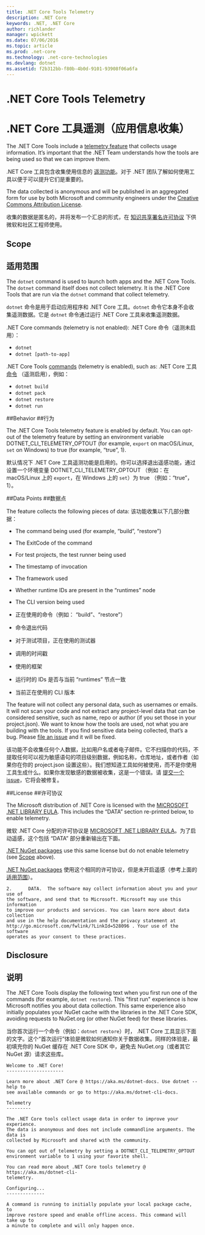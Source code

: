 ```yaml
---
title: .NET Core Tools Telemetry
description: .NET Core
keywords: .NET, .NET Core
author: richlander
manager: wpickett
ms.date: 07/06/2016
ms.topic: article
ms.prod: .net-core
ms.technology: .net-core-technologies
ms.devlang: dotnet
ms.assetid: f2b312bb-f80b-4b0d-9101-93908f06a6fa
---
```


# .NET Core Tools Telemetry
# .NET Core 工具遥测（应用信息收集）

The .NET Core Tools include a [telemetry feature](https://github.com/dotnet/cli/pull/2145) that collects usage information. It’s important that the .NET Team understands how the tools are being used so that we can improve them.

.NET Core 工具包含收集使用信息的 [遥测功能](https://github.com/dotnet/cli/pull/2145)。对于 .NET 团队了解如何使用工具以便于可以提升它们是重要的。

The data collected is anonymous and will be published in an aggregated form for use by both Microsoft and community engineers under the [Creative Commons Attribution License](https://creativecommons.org/licenses/by/4.0/).

收集的数据是匿名的，并将发布一个汇总的形式，在 [知识共享署名许可协议](https://creativecommons.org/licenses/by/4.0/) 下供微软和社区工程师使用。

## Scope
## 适用范围

The `dotnet` command is used to launch both apps and the .NET Core Tools. The `dotnet` command itself does not collect telemetry. It is the .NET Core Tools that are run via the `dotnet` command that collect telemetry.

`dotnet` 命令是用于启动应用程序和 .NET Core 工具。`dotnet` 命令它本身不会收集遥测数据。它是 `dotnet` 命令通过运行 .NET Core 工具来收集遥测数据。

.NET Core commands (telemetry is not enabled):
.NET Core 命令（遥测未启用）：

- `dotnet`
- `dotnet [path-to-app]`

.NET Core Tools [commands](index.md) (telemetry is enabled), such as:
.NET Core 工具 [命令](index.md) （遥测启用），例如：

- `dotnet build`
- `dotnet pack`
- `dotnet restore`
- `dotnet run`

##Behavior
##行为

The .NET Core Tools telemetry feature is enabled by default. You can opt-out of the telemetry feature by setting an environment variable DOTNET_CLI_TELEMETRY_OPTOUT (for example, `export` on macOS/Linux, `set` on Windows) to true (for example, “true”, 1).

默认情况下 .NET Core 工具遥测功能是启用的。你可以选择退出遥感功能，通过设置一个环境变量 DOTNET_CLI_TELEMETRY_OPTOUT （例如：在 macOS/Linux 上的 `export`，在 Windows 上的 `set`）为 true （例如：“true”，1）。

##Data Points
##数据点

The feature collects the following pieces of data:
该功能收集以下几部分数据：

- The command being used (for example, “build”, “restore”)
- The ExitCode of the command
- For test projects, the test runner being used
- The timestamp of invocation
- The framework used
- Whether runtime IDs are present in the “runtimes” node
- The CLI version being used

- 正在使用的命令（例如： “build”、“restore”）
- 命令退出代码
- 对于测试项目，正在使用的测试器
- 调用的时间戳
- 使用的框架
- 运行时的 IDs 是否与当前 “runtimes” 节点一致
- 当前正在使用的 CLI 版本

The feature will not collect any personal data, such as usernames or emails. It will not scan your code and not extract any project-level data that can be considered sensitive, such as name, repo or author (if you set those in your project.json). We want to know how the tools are used, not what you are building with the tools. If you find sensitive data being collected, that’s a bug. Please [file an issue](https://github.com/dotnet/cli/issues) and it will be fixed.

该功能不会收集任何个人数据，比如用户名或者电子邮件。它不扫描你的代码，不提取任何可以视为敏感语句的项目级别数据，例如名称，仓库地址，或者作者（如果你在你的 project.json 设置这些）。我们想知道工具如何被使用，而不是你使用工具生成什么。如果你发现敏感的数据被收集，这是一个错误。请 [提交一个 issue](https://github.com/dotnet/cli/issues)，它将会被修复。

##License
##许可协议

The Microsoft distribution of .NET Core is licensed with the [MICROSOFT .NET LIBRARY EULA](https://aka.ms/dotnet-core-eula). This includes the “DATA” section re-printed below, to enable telemetry.

微软 .NET Core 分配的许可协议是 [MICROSOFT .NET LIBRARY EULA](https://aka.ms/dotnet-core-eula)。为了启动遥感，这个包括 “DATA” 部分重新输出在下面。

[.NET NuGet packages](https://www.nuget.org/profiles/dotnetframework) use this same license but do not enable telemetry (see [Scope](#scope) above).

[.NET NuGet packages](https://www.nuget.org/profiles/dotnetframework) 使用这个相同的许可协议，但是未开启遥感（参考上面的 [适用范围](#scope)）。

```text
2.      DATA.  The software may collect information about you and your use of
the software, and send that to Microsoft. Microsoft may use this information
to improve our products and services. You can learn more about data collection
and use in the help documentation and the privacy statement at
http://go.microsoft.com/fwlink/?LinkId=528096 . Your use of the software
operates as your consent to these practices.
```

## Disclosure
## 说明

The .NET Core Tools display the following text when you first run one of the commands (for example, `dotnet restore`). This "first run" experience is how Microsoft notifies you about data collection. This same experience also initially populates your NuGet cache with the libraries in the .NET Core SDK, avoiding requests to NuGet.org (or other NuGet feed) for these libraries.

当你首次运行一个命令（例如：`dotnet restore`）时， .NET Core 工具显示下面的文字。这个“首次运行”体验是微软如何通知你关于数据收集。同样的体验是，最初填充你的 NuGet 缓存在 .NET Core SDK 中，避免去 NuGet.org（或者其它 NuGet 源）请求这些库。

```text
Welcome to .NET Core!
---------------------

Learn more about .NET Core @ https://aka.ms/dotnet-docs. Use dotnet --help to
see available commands or go to https://aka.ms/dotnet-cli-docs.

Telemetry
---------

The .NET Core tools collect usage data in order to improve your experience.
The data is anonymous and does not include commandline arguments. The data is
collected by Microsoft and shared with the community.

You can opt out of telemetry by setting a DOTNET_CLI_TELEMETRY_OPTOUT
environment variable to 1 using your favorite shell.

You can read more about .NET Core tools telemetry @ https://aka.ms/dotnet-cli-
telemetry.

Configuring...
--------------

A command is running to initially populate your local package cache, to
improve restore speed and enable offline access. This command will take up to
a minute to complete and will only happen once. 
```
